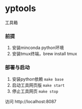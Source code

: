 # yptools
工具箱
### 前提
1. 安装minconda python环境
2. 安装tmux终端，brew install tmux


### 部署与启动
1. 安装python依赖 `make base`
2. 启动工具网页版 `make start`
3. 停止工具网页 `make stop`

访问 http://localhost:8087
